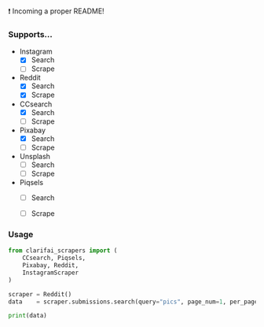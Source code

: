 ❗ Incoming a proper README!

### Supports...
- Instagram
    - [X] Search
    - [ ] Scrape
- Reddit
    - [X] Search
    - [X] Scrape
- CCsearch
    - [X] Search
    - [ ] Scrape
- Pixabay
    - [X] Search
    - [ ] Scrape
- Unsplash
    - [ ] Search
    - [ ] Scrape
- Piqsels
    - [ ] Search
    - [ ] Scrape


### Usage
``` python
from clarifai_scrapers import (
    CCsearch, Piqsels, 
    Pixabay, Reddit, 
    InstagramScraper
)

scraper = Reddit()
data    = scraper.submissions.search(query="pics", page_num=1, per_page=25)

print(data)
```
